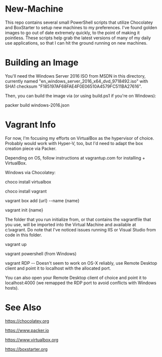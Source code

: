 New-Machine
===========

This repo contains several small PowerShell scripts that utilize Chocolatey and BoxStarter to setup new machines to my preferences. I've found golden images to go out of date extremely quickly, to the point of making it pointless. These scripts help grab the latest versions of many of my daily use applications, so that I can hit the ground running on new machines.

# Building an Image

You'll need the Windows Server 2016 ISO from MSDN in this directory, currently named "en_windows_server_2016_x64_dvd_9718492.iso" with SHA1 checksum "F185197AF68FAE4F0E06510A4579FC511BA27616".

Then, you can build the image via (or using build.ps1 if you're on Windows):

packer build windows-2016.json

# Vagrant Info

For now, I'm focusing my efforts on VirtualBox as the hypervisor of choice. Probably would work with Hyper-V, too, but I'd need to adapt the box creation piece via Packer.

Depending on OS, follow instructions at vagrantup.com for installing + VirtualBox.

Windows via Chocolatey: 

choco install virtualbox

choco install vagrant

vagrant box add {url} --name {name}

vagrant init {name}

The folder that you run initialize from, or that contains the vagrantfile that you use, will be imported into the Virtual Machine and available at c:\vagrant. Do note that I've noticed issues running IIS or Visual Studio from code in this folder.

vagrant up

vagrant powershell (from Windows)

vagrant RDP -- Doesn't seem to work on OS-X reliably, use Remote Desktop client and point it to localhost with the allocated port.

You can also open your Remote Desktop client of choice and point it to localhost:4000 (we remapped the RDP port to avoid conflicts with Windows hosts).

# See Also

https://chocolatey.org

https://www.packer.io

https://www.virtualbox.org

https://boxstarter.org
